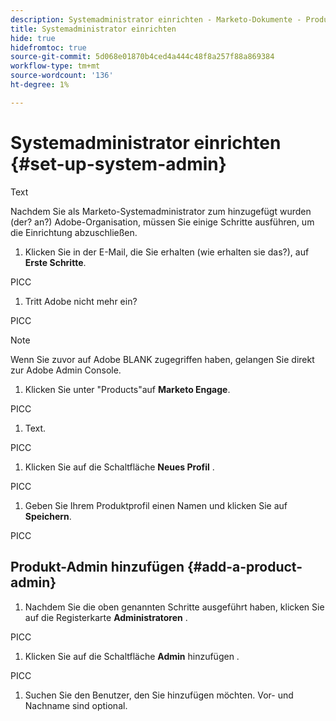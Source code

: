 ```yaml
---
description: Systemadministrator einrichten - Marketo-Dokumente - Produktdokumentation
title: Systemadministrator einrichten
hide: true
hidefromtoc: true
source-git-commit: 5d068e01870b4ced4a444c48f8a257f88a869384
workflow-type: tm+mt
source-wordcount: '136'
ht-degree: 1%

---
```


# Systemadministrator einrichten {#set-up-system-admin}

Text

Nachdem Sie als Marketo-Systemadministrator zum hinzugefügt wurden (der? an?) Adobe-Organisation, müssen Sie einige Schritte ausführen, um die Einrichtung abzuschließen.

1. Klicken Sie in der E-Mail, die Sie erhalten (wie erhalten sie das?), auf **Erste Schritte**.

PICC

1. Tritt Adobe nicht mehr ein?

PICC

>[!NOTE]
>
>Wenn Sie zuvor auf Adobe BLANK zugegriffen haben, gelangen Sie direkt zur Adobe Admin Console.

1. Klicken Sie unter &quot;Products&quot;auf **Marketo Engage**.

PICC

1. Text.

PICC

1. Klicken Sie auf die Schaltfläche **Neues Profil** .

PICC

1. Geben Sie Ihrem Produktprofil einen Namen und klicken Sie auf **Speichern**.

PICC

## Produkt-Admin hinzufügen {#add-a-product-admin}

1. Nachdem Sie die oben genannten Schritte ausgeführt haben, klicken Sie auf die Registerkarte **Administratoren** .

PICC

1. Klicken Sie auf die Schaltfläche **Admin** hinzufügen .

PICC

1. Suchen Sie den Benutzer, den Sie hinzufügen möchten. Vor- und Nachname sind optional.